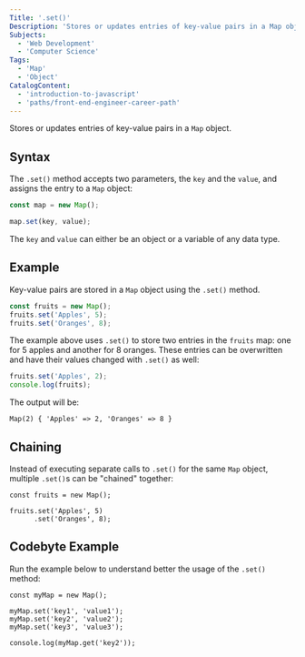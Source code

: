 ```yaml
---
Title: '.set()'
Description: 'Stores or updates entries of key-value pairs in a Map object.'
Subjects:
  - 'Web Development'
  - 'Computer Science'
Tags:
  - 'Map'
  - 'Object'
CatalogContent:
  - 'introduction-to-javascript'
  - 'paths/front-end-engineer-career-path'
---
```


Stores or updates entries of key-value pairs in a `Map` object.

## Syntax

The `.set()` method accepts two parameters, the `key` and the `value`, and assigns the entry to a `Map` object:

```js
const map = new Map();

map.set(key, value);
```

The `key` and `value` can either be an object or a variable of any data type.

## Example

Key-value pairs are stored in a `Map` object using the `.set()` method.

```js
const fruits = new Map();
fruits.set('Apples', 5);
fruits.set('Oranges', 8);
```

The example above uses `.set()` to store two entries in the `fruits` map: one for 5 apples and another for 8 oranges. These entries can be overwritten and have their values changed with `.set()` as well:

```js
fruits.set('Apples', 2);
console.log(fruits);
```

The output will be:

```
Map(2) { 'Apples' => 2, 'Oranges' => 8 }
```

## Chaining

Instead of executing separate calls to `.set()` for the same `Map` object, multiple `.set()`s can be "chained" together:

```codebyte/js
const fruits = new Map();

fruits.set('Apples', 5)
      .set('Oranges', 8);

```

## Codebyte Example

Run the example below to understand better the usage of the `.set()` method:

```codebyte/javascript
const myMap = new Map();

myMap.set('key1', 'value1');
myMap.set('key2', 'value2');
myMap.set('key3', 'value3');

console.log(myMap.get('key2'));
```


